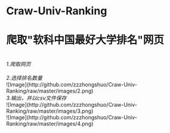 # Craw-Univ-Ranking
<h1>爬取"软科中国最好大学排名"网页</h1><br>
<i>1.爬取网页</i><br>
<img src:http://github.com/zzzhongshuo/Craw-Univ-Ranking/raw/master/images/1.png><br>
<i>2.选择排名数量</i><br>
![Image](http://github.com/zzzhongshuo/Craw-Univ-Ranking/raw/master/images/2.png)<br>
<i>3.输出，并以csv文件保存</i><br>
![Image](http://github.com/zzzhongshuo/Craw-Univ-Ranking/raw/master/images/3.png)<br>
![Image](http://github.com/zzzhongshuo/Craw-Univ-Ranking/raw/master/images/4.png)
